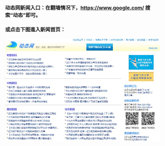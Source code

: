 ### 动态网新闻入口：在翻墙情况下，https://www.google.com/ 搜索“动态”即可。

### 或点击下图進入新闻首页：
####
<a href="http://dongtaiwang.com/loc/phome.php?v=0"><img src="https://github.com/chengyuan98/up/blob/master/dtw20170711.jpg" />

